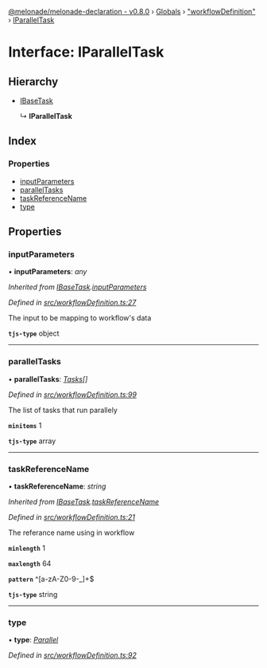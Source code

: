 [@melonade/melonade-declaration - v0.8.0](../README.md) › [Globals](../globals.md) › ["workflowDefinition"](../modules/_workflowdefinition_.md) › [IParallelTask](_workflowdefinition_.iparalleltask.md)

# Interface: IParallelTask

## Hierarchy

* [IBaseTask](_workflowdefinition_.ibasetask.md)

  ↳ **IParallelTask**

## Index

### Properties

* [inputParameters](_workflowdefinition_.iparalleltask.md#inputparameters)
* [parallelTasks](_workflowdefinition_.iparalleltask.md#paralleltasks)
* [taskReferenceName](_workflowdefinition_.iparalleltask.md#taskreferencename)
* [type](_workflowdefinition_.iparalleltask.md#type)

## Properties

###  inputParameters

• **inputParameters**: *any*

*Inherited from [IBaseTask](_workflowdefinition_.ibasetask.md).[inputParameters](_workflowdefinition_.ibasetask.md#inputparameters)*

*Defined in [src/workflowDefinition.ts:27](https://github.com/devit-tel/melonade-declaration/blob/f3ec67f/src/workflowDefinition.ts#L27)*

The input to be mapping to workflow's data

**`tjs-type`** object

___

###  parallelTasks

• **parallelTasks**: *[Tasks](../modules/_workflowdefinition_.md#tasks)[]*

*Defined in [src/workflowDefinition.ts:99](https://github.com/devit-tel/melonade-declaration/blob/f3ec67f/src/workflowDefinition.ts#L99)*

The list of tasks that run parallely

**`minitems`** 1

**`tjs-type`** array

___

###  taskReferenceName

• **taskReferenceName**: *string*

*Inherited from [IBaseTask](_workflowdefinition_.ibasetask.md).[taskReferenceName](_workflowdefinition_.ibasetask.md#taskreferencename)*

*Defined in [src/workflowDefinition.ts:21](https://github.com/devit-tel/melonade-declaration/blob/f3ec67f/src/workflowDefinition.ts#L21)*

The referance name using in workflow

**`minlength`** 1

**`maxlength`** 64

**`pattern`** ^[a-zA-Z0-9-_]+$

**`tjs-type`** string

___

###  type

• **type**: *[Parallel](../enums/_task_.tasktypes.md#parallel)*

*Defined in [src/workflowDefinition.ts:92](https://github.com/devit-tel/melonade-declaration/blob/f3ec67f/src/workflowDefinition.ts#L92)*
